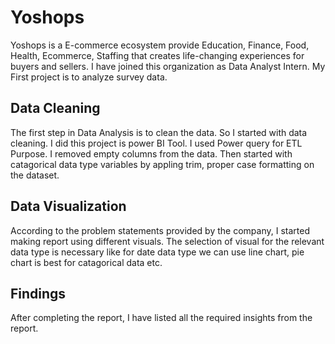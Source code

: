 # Yoshops
Yoshops is a E-commerce ecosystem provide Education, Finance, Food, Health, Ecommerce, Staffing that creates life-changing experiences for buyers and sellers.
I have joined this organization as Data Analyst Intern.
My First project is to analyze survey data.

## Data Cleaning
The first step in Data Analysis is to clean the data. So I started with data cleaning. I did this project is power BI Tool. I used Power query for ETL Purpose.
I removed empty columns from the data. Then started with catagorical data type variables by appling trim, proper case formatting on the dataset.

## Data Visualization
According to the problem statements provided by the company, I started making report using different visuals. The selection of visual for the relevant data type is necessary like for date data type we can use line chart, pie chart is best for catagorical data etc.

## Findings
After completing the report, I have listed all the required insights from the report.
